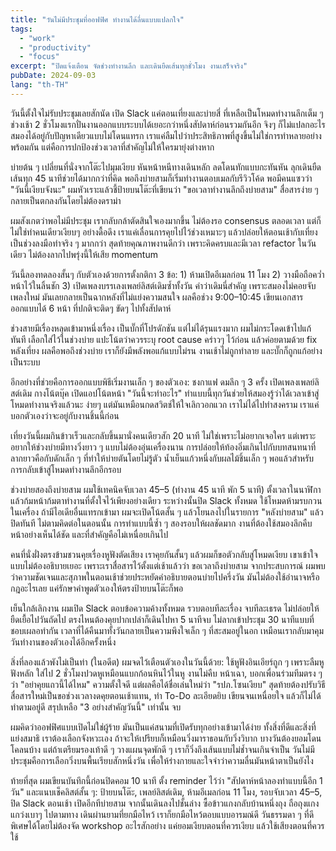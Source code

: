 ```yaml
---
title: "วันไม่มีประชุมที่ออฟฟิศ ทำงานได้ลื่นแบบแปลกใจ"
tags:
  - "work"
  - "productivity"
  - "focus"
excerpt: "ปิดแจ้งเตือน จัดช่วงทำงานลึก และเดินยืดเส้นทุกชั่วโมง งานเสร็จจริง"
pubDate: 2024-09-03
lang: "th-TH"
---
```


วันนี้ตั้งใจไม่รับประชุมเลยสักนัด เปิด Slack แค่ตอนเที่ยงและบ่ายสี่ ที่เหลือเป็นโหมดทำงานลึกเต็ม ๆ ช่วงเช้า 2 ชั่วโมงแรกปั่นงานออกแบบระบบได้เยอะกว่าหนึ่งสัปดาห์ก่อนรวมกันอีก จิงๆ ก็ไม่แปลกอะไร สมองได้อยู่กับปัญหาเดียวแบบไม่โดนแทรก เราแค่ลืมไปว่าประสิทธิภาพที่สูงขึ้นไม่ใช่การทำหลายอย่างพร้อมกัน แต่คือการปกป้องช่วงเวลาที่สำคัญไม่ให้ใครมายุ่งต่างหาก

บ่ายต้น ๆ เปลี่ยนที่นั่งจากโต๊ะไปมุมเงียบ หันหน้าหนีทางเดินหลัก ลดโดนทักแบบกะทันหัน ลุกเดินยืดเส้นทุก 45 นาทีช่วยได้มากกว่าที่คิด พอถึงบ่ายสามก็เริ่มทำงานตอบเมลกับรีวิวโค้ด พอมีคนแซวว่า "วันนี้เงียบจังนะ" ผมหัวเราะแล้วชี้ป้ายบนโต๊ะที่เขียนว่า "ขอเวลาทำงานลึกถึงบ่ายสาม" สื่อสารง่าย ๆ กลายเป็นตกลงกันโดยไม่ต้องดราม่า

ผมสังเกตว่าพอไม่มีประชุม เรากลับกล้าตัดสินใจเองมากขึ้น ไม่ต้องรอ consensus ตลอดเวลา แต่ก็ไม่ใช่ทำคนเดียวเงียบๆ อย่างดื้อดึง เราแค่เลื่อนการคุยไปไว้ช่วงเหมาะๆ แล้วปล่อยให้ตอนเช้ากับเที่ยงเป็นช่วงลงมือทำจริง ๆ มากกว่า สุดท้ายคุณภาพงานดีกว่า เพราะคิดครบและมีเวลา refactor ในวันเดียว ไม่ต้องลากไปพรุ่งนี้ให้เสีย momentum

วันนี้ลองทดลองสั้นๆ กับตัวเองด้วยการตั้งกติกา 3 ข้อ: 1) ห้ามเปิดอีเมลก่อน 11 โมง 2) วางมือถือคว่ำหน้าไว้ในลิ้นชัก 3) เปิดเพลงบรรเลงเพลย์ลิสต์เดิมซ้ำทั้งวัน คำว่าเดิมนี่สำคัญ เพราะสมองไม่คอยจับเพลงใหม่ มันเลยกลายเป็นฉากหลังที่ไม่แย่งความสนใจ ผลคือช่วง 9:00–10:45 เขียนเอกสารออกแบบได้ 6 หน้า ที่ปกติจะติดๆ ขัดๆ ไปทั้งสัปดาห์

ช่วงสายมีเรื่องหลุดเข้ามาหนึ่งเรื่อง เป็นบั๊กที่โปรดักชัน แต่ไม่ได้รุนแรงมาก ผมไม่กระโดดเข้าไปแก้ทันที เลือกใส่ไว้ในช่วงบ่าย แปะโน้ตว่าควรระบุ root cause คร่าวๆ ไว้ก่อน แล้วค่อยตามด้วย fix หลังเที่ยง ผลคือพอถึงช่วงบ่าย เราก็ยังมีพลังพอแก้แบบไม่รน งานเช้าไม่ถูกทำลาย และบั๊กก็ถูกแก้อย่างเป็นระบบ

อีกอย่างที่ช่วยคือการออกแบบพิธีเริ่มงานเล็ก ๆ ของตัวเอง: ชงกาแฟ ดมลึก ๆ 3 ครั้ง เปิดเพลงเพลย์ลิสต์เดิม กางโน้ตบุ๊ค เปิดแอปโน้ตหน้า "วันนี้จะทำอะไร" ทำแบบนี้ทุกวันช่วยให้สมองรู้ว่าได้เวลาเข้าสู่โหมดทำงานจริงแล้วนะ ง่ายๆ แต่มันเหมือนกดสวิตช์ให้ใจเลิกวอกแวก เราไม่ได้ไปทำสงคราม เราแค่บอกตัวเองว่าจะอยู่กับงานชิ้นนี้ก่อน

เที่ยงวันนี้ผมกินข้าวเร็วและกลับขึ้นมานั่งคนเดียวสัก 20 นาที ไม่ใช่เพราะไม่อยากเจอใคร แต่เพราะอยากให้ช่วงบ่ายมีทางวิ่งยาว ๆ แบบไม่ต้องอุ่นเครื่องนาน การปล่อยให้ท้องอิ่มเกินไปกับบทสนทนาที่ลากยาวคือกับดักเล็ก ๆ ที่ทำให้บ่ายตันโดยไม่รู้ตัว น้ำเย็นแก้วหนึ่งกับผลไม้ชิ้นเล็ก ๆ พอแล้วสำหรับการกลับเข้าสู่โหมดทำงานลึกอีกรอบ

ช่วงบ่ายสองถึงบ่ายสาม ผมใช้เทคนิคจับเวลา 45–5 (ทำงาน 45 นาที พัก 5 นาที) ตั้งเวลาในนาฬิกาแล้วก้มหน้าก้มตาทำงานที่ตั้งใจไว้เพียงอย่างเดียว ระหว่างนั้นปิด Slack ทั้งหมด ใช้โหมดห้ามรบกวนในเครื่อง ถ้ามีไอเดียอื่นแทรกเข้ามา ผมจะเปิดโน้ตสั้น ๆ แล้วโยนลงไปในรายการ "หลังบ่ายสาม" แล้วปิดทันที ไม่ตามคิดต่อในตอนนั้น การทำแบบนี้ซ้ำ ๆ สองรอบให้ผลชัดมาก งานที่ต้องใช้สมองลึกคืบหน้าอย่างเห็นได้ชัด และที่สำคัญคือไม่เหนื่อยเกินไป

คนที่นั่งฝั่งตรงข้ามชวนคุยเรื่องหูฟังตัดเสียง เราคุยกันสั้นๆ แล้วผมก็ขอตัวกลับสู่โหมดเงียบ เขาเข้าใจแบบไม่ต้องอธิบายเยอะ เพราะเราสื่อสารไว้ตั้งแต่เช้าแล้วว่า ขอเวลาถึงบ่ายสาม จากประสบการณ์ ผมพบว่าความชัดเจนและสุภาพในตอนเช้าช่วยประหยัดคำอธิบายตอนบ่ายไปครึ่งวัน มันไม่ต้องใช้อำนาจหรือกฎอะไรเลย แค่รักษาคำพูดตัวเองให้ตรงป้ายบนโต๊ะก็พอ

เย็นใกล้เลิกงาน ผมเปิด Slack ตอบข้อความค้างทั้งหมด รวบตอบทีละเรื่อง จบทีละเธรด ไม่ปล่อยให้ยืดเยื้อไปวันถัดไป ตรงไหนต้องคุยปากเปล่าก็เดินไปหา 5 นาทีจบ ไม่ลากเข้าประชุม 30 นาทีแบบที่ชอบเผลอทำกัน เวลาที่ได้คืนมาทั้งวันกลายเป็นความพึงใจเล็ก ๆ ที่สะสมอยู่ในอก เหมือนเรากลับมาคุมวันทำงานของตัวเองได้อีกครั้งหนึ่ง

สิ่งที่ลองแล้วพังไม่เป็นท่า (ในอดีต) ผมจดไว้เตือนตัวเองในวันนี้ด้วย: ใช้หูฟังอินเอียร์ถูก ๆ เพราะลืมหูฟังหลัก ใส่ไป 2 ชั่วโมงปวดหูเหมือนแบกก้อนหินไว้ในหู งานไม่คืบ หน้าเฉา, บอกเพื่อนร่วมทีมตรง ๆ ว่า "อย่าคุยแถวนี้ได้ไหม" ความตั้งใจดี แต่ผลคือได้ชื่อเล่นใหม่ว่า "รปภ.โซนเงียบ" สุดท้ายต้องปรับวิธีสื่อสารใหม่เป็นขอช่วงเวลางดคุยตอนเช้าแทน, ทำ To-Do ละเอียดยิบ เขียนจนเหนื่อยใจ แล้วก็ไม่ได้ทำตามอยู่ดี สรุปเหลือ "3 อย่างสำคัญวันนี้" เท่านั้น จบ

ผมคิดว่าออฟฟิศแบบเปิดไม่ใช่ผู้ร้าย มันเป็นแค่สนามที่เปิดรับทุกอย่างเข้ามาได้ง่าย ทั้งสิ่งที่ดีและสิ่งที่แย่งสมาธิ เราต้องเลือกจังหวะเอง ถ้าจะให้เปรียบก็เหมือนวิ่งมาราธอนกับวิ่งวิบาก บางวันต้องยอมโดนโคลนบ้าง แต่ถ้าเตรียมรองเท้าดี ๆ วางแผนจุดพักดี ๆ เราก็วิ่งถึงเส้นแบบไม่ช้ำจนเกินจำเป็น วันไม่มีประชุมคือการเลือกวิ่งบนพื้นเรียบสักหนึ่งวัน เพื่อให้ร่างกายและใจจำว่าความลื่นมันหน้าตาเป็นยังไง

ท้ายที่สุด ผมเขียนบันทึกนี้ก่อนปิดคอม 10 นาที ตั้ง reminder ไว้ว่า "สัปดาห์หน้าลองทำแบบนี้อีก 1 วัน" และแนบเช็คลิสต์สั้น ๆ: ป้ายบนโต๊ะ, เพลย์ลิสต์เดิม, ห้ามอีเมลก่อน 11 โมง, รอบจับเวลา 45–5, ปิด Slack ตอนเช้า เปิดอีกทีบ่ายสาม จากนั้นเดินลงไปชั้นล่าง ซื้อข้าวแกงกลับบ้านหนึ่งถุง ถือถุงแกงแกว่งเบาๆ ไปตามทาง เดินผ่านยามที่ยกมือไหว้ เราก็ยกมือไหว้ตอบแบบอารมณ์ดี วันธรรมดา ๆ ที่ดีพิเศษได้โดยไม่ต้องจัด workshop อะไรสักอย่าง แค่ยอมเงียบตอนที่ควรเงียบ แล้วใช้เสียงตอนที่ควรใช้
